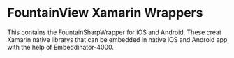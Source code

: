 # FountainView Xamarin Wrappers
This contains the FountainSharpWrapper for iOS and Android. These creat Xamarin native librarys that can be embedded in native iOS and Android app with the help of Embeddinator-4000.